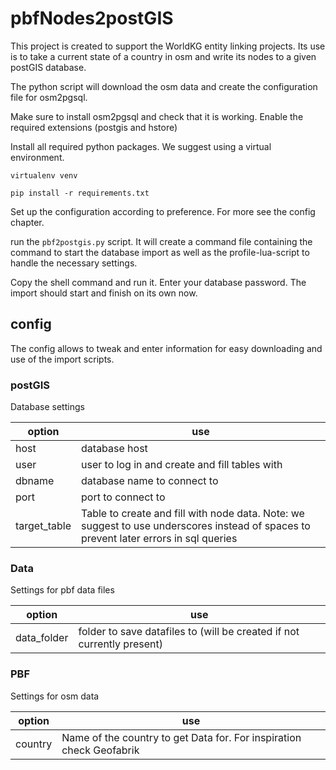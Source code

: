 # pbfNodes2postGIS  

This project is created to support the WorldKG entity linking projects. Its use is to take a current state of a country in osm and write its nodes to a given postGIS database.

The python script will download the osm data and create the configuration file for osm2pgsql.

Make sure to install osm2pgsql and check that it is working. Enable the required extensions (postgis and hstore)   

Install all required python packages. We suggest using a virtual environment.  
```
virtualenv venv
```
```
pip install -r requirements.txt
```

Set up the configuration according to preference. For more see the config chapter.

run the `pbf2postgis.py` script. It will create a command file containing the command to start the database import as well as the profile-lua-script to handle the necessary settings.

Copy the shell command and run it. Enter your database password. The import should start and finish on its own now.  

## config  
The config allows to tweak and enter information for easy downloading and use of the import scripts.  

### postGIS  
Database settings  

| option | use |
| ------ | --- |
| host | database host |
| user | user to log in and create and fill tables with |
| dbname | database name to connect to |
| port | port to connect to |
| target_table | Table to create and fill with node data. Note: we suggest to use underscores instead of spaces to prevent later errors in sql queries|  

### Data  
Settings for pbf data files  

| option | use |
| ------ | --- |
| data_folder | folder to save datafiles to (will be created if not currently present)|

### PBF  
Settings for osm data

| option | use |
| ------ | --- |
| country | Name of the country to get Data for. For inspiration check Geofabrik |
